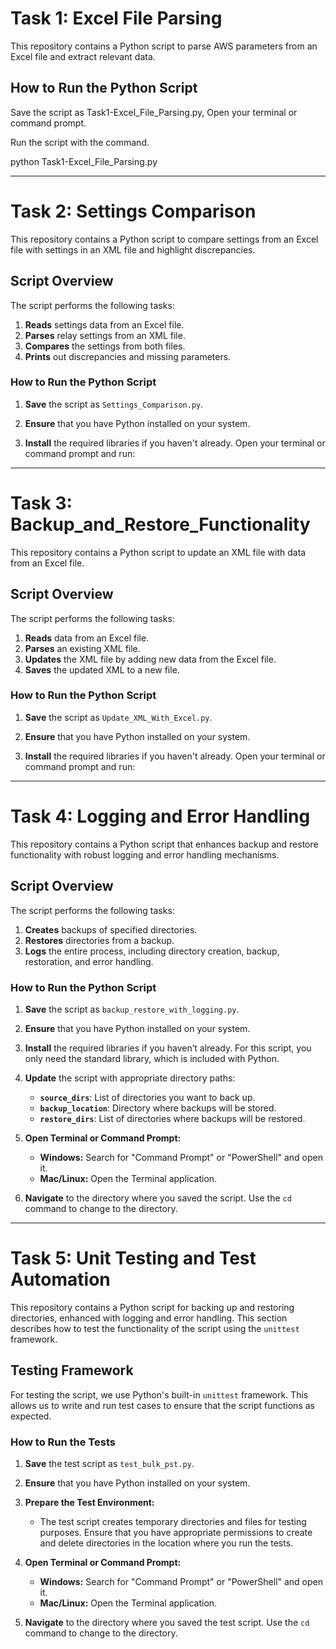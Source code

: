 # Task 1: Excel File Parsing

This repository contains a Python script to parse AWS parameters from an Excel file and extract relevant data.

## How to Run the Python Script

Save the script as Task1-Excel_File_Parsing.py, Open your terminal or command prompt.

Run the script with the command.

python Task1-Excel_File_Parsing.py


----------------------------------------------------------------------------------------------------------------------------

# Task 2: Settings Comparison

This repository contains a Python script to compare settings from an Excel file with settings in an XML file and highlight discrepancies.

## Script Overview

The script performs the following tasks:
1. **Reads** settings data from an Excel file.
2. **Parses** relay settings from an XML file.
3. **Compares** the settings from both files.
4. **Prints** out discrepancies and missing parameters.

### How to Run the Python Script

1. **Save** the script as `Settings_Comparison.py`.

2. **Ensure** that you have Python installed on your system.

3. **Install** the required libraries if you haven't already. Open your terminal or command prompt and run:


----------------------------------------------------------------------------------------------------------------------------

# Task 3: Backup_and_Restore_Functionality

This repository contains a Python script to update an XML file with data from an Excel file.

## Script Overview

The script performs the following tasks:
1. **Reads** data from an Excel file.
2. **Parses** an existing XML file.
3. **Updates** the XML file by adding new data from the Excel file.
4. **Saves** the updated XML to a new file.

### How to Run the Python Script

1. **Save** the script as `Update_XML_With_Excel.py`.

2. **Ensure** that you have Python installed on your system.

3. **Install** the required libraries if you haven't already. Open your terminal or command prompt and run:


----------------------------------------------------------------------------------------------------------------------------

# Task 4: Logging and Error Handling

This repository contains a Python script that enhances backup and restore functionality with robust logging and error handling mechanisms.

## Script Overview

The script performs the following tasks:
1. **Creates** backups of specified directories.
2. **Restores** directories from a backup.
3. **Logs** the entire process, including directory creation, backup, restoration, and error handling.

### How to Run the Python Script

1. **Save** the script as `backup_restore_with_logging.py`.

2. **Ensure** that you have Python installed on your system.

3. **Install** the required libraries if you haven’t already. For this script, you only need the standard library, which is included with Python.

4. **Update** the script with appropriate directory paths:
   - **`source_dirs`**: List of directories you want to back up.
   - **`backup_location`**: Directory where backups will be stored.
   - **`restore_dirs`**: List of directories where backups will be restored.

5. **Open Terminal or Command Prompt:**
   - **Windows:** Search for "Command Prompt" or "PowerShell" and open it.
   - **Mac/Linux:** Open the Terminal application.

6. **Navigate** to the directory where you saved the script. Use the `cd` command to change to the directory.


----------------------------------------------------------------------------------------------------------------------------

# Task 5: Unit Testing and Test Automation

This repository contains a Python script for backing up and restoring directories, enhanced with logging and error handling. 
This section describes how to test the functionality of the script using the `unittest` framework.

## Testing Framework

For testing the script, we use Python's built-in `unittest` framework. This allows us to write and run test cases to ensure that the script functions as expected.

### How to Run the Tests

1. **Save** the test script as `test_bulk_pst.py`.

2. **Ensure** that you have Python installed on your system.

3. **Prepare the Test Environment:**
   - The test script creates temporary directories and files for testing purposes. Ensure that you have appropriate permissions to create and delete directories in the location where you run the tests.

4. **Open Terminal or Command Prompt:**
   - **Windows:** Search for "Command Prompt" or "PowerShell" and open it.
   - **Mac/Linux:** Open the Terminal application.

5. **Navigate** to the directory where you saved the test script. Use the `cd` command to change to the directory.
